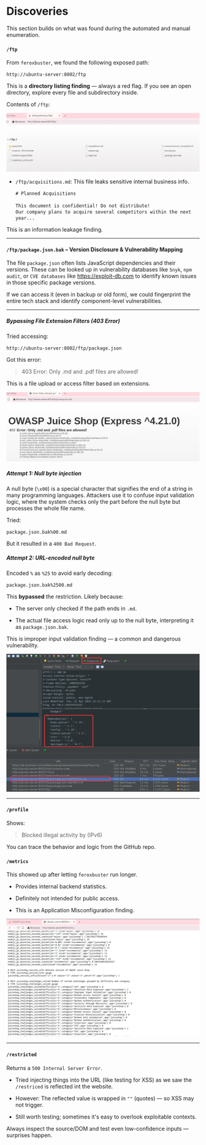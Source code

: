 # Discoveries

This section builds on what was found during the automated and manual enumeration.

#### `/ftp`

From `feroxbuster`, we found the following exposed path:

```
http://ubuntu-server:8002/ftp
```

This is a **directory listing finding** — always a red flag. If you see an open directory, explore every file and subdirectory inside.

Contents of `/ftp`:

![Pasted image 20250504221433](attachments/Pasted%20image%2020250504221433.png)

- `/ftp/acquisitions.md`: This file leaks sensitive internal business info.

	```
	# Planned Acquisitions
	
	This document is confidential! Do not distribute!
	Our company plans to acquire several competitors within the next year...
	```

This is an information leakage finding. 

---
#### `/ftp/package.json.bak` – Version Disclosure & Vulnerability Mapping

The file `package.json` often lists JavaScript dependencies and their versions. These can be looked up in vulnerability databases like `Snyk`, `npm audit`, or `CVE databases` like https://exploit-db.com to identify known issues in those specific package versions.

If we can access it (even in backup or old form), we could fingerprint the entire tech stack and identify component-level vulnerabilities.

---
##### Bypassing File Extension Filters (403 Error)

Tried accessing:

```
http://ubuntu-server:8002/ftp/package.json
```

Got this error:

> 403 Error: Only .md and .pdf files are allowed!

This is a file upload or access filter based on extensions.

![Pasted image 20250504221759](attachments/Pasted%20image%2020250504221759.png)
##### Attempt 1: Null byte injection

A null byte (`\x00`) is a special character that signifies the end of a string in many programming languages. Attackers use it to confuse input validation logic, where the system checks only the part before the null byte but processes the whole file name.

Tried:

```
package.json.bak%00.md
```

But it resulted in a `400 Bad Request`.

##### Attempt 2: URL-encoded null byte

Encoded `%` as `%25` to avoid early decoding:

```
package.json.bak%2500.md
```

This **bypassed** the restriction. Likely because:

- The server only checked if the path ends in `.md`.
    
- The actual file access logic read only up to the null byte, interpreting it as `package.json.bak`.
    
This is improper input validation finding — a common and dangerous vulnerability.

![Pasted image 20250504223313](attachments/Pasted%20image%2020250504223313.png)

---
#### `/profile`

Shows:

> Blocked illegal activity by (IPv6)

You can trace the behavior and logic from the GitHub repo.

#### `/metrics`

This showed up after letting `feroxbuster` run longer.

- Provides internal backend statistics.

- Definitely not intended for public access.
    
- This is an Application Misconfiguration finding.
    
![Pasted image 20250504230314](attachments/Pasted%20image%2020250504230314.png)

---
#### `/restricted` 

Returns a `500 Internal Server Error`.

- Tried injecting things into the URL (like testing for XSS) as we saw the `/restriced` is reflected int the website.
    
- However: The reflected value is wrapped in `""` (quotes) — so XSS may not trigger.
    
- Still worth testing; sometimes it's easy to overlook exploitable contexts.
    
Always inspect the source/DOM and test even low-confidence inputs — surprises happen.